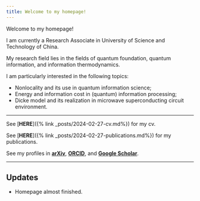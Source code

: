 ```yaml
---
title: Welcome to my homepage!
---
```


Welcome to my homepage!

I am currently a Research Associate in University of Science and Technology of China.

My research field lies in the fields of quantum foundation, quantum information, and information thermodynamics.

I am particularly interested in the following topics:

* Nonlocality and its use in quantum information science;
* Energy and information cost in (quantum) information processing;
* Dicke model and its realization in microwave superconducting circuit environment.

-----

See [**HERE**]({% link _posts/2024-02-27-cv.md%})
for my cv.

See [**HERE**]({% link _posts/2024-02-27-publications.md%})
for my publications.

See my profiles in [**arXiv**](https://arxiv.org/a/zhen_y_1.html), [**ORCID**](https://orcid.org/0000-0002-7125-6922), and [**Google Scholar**](https://scholar.google.com/citations?user=7kiloFYAAAAJ).

-----

## Updates

* Homepage almost finished.
